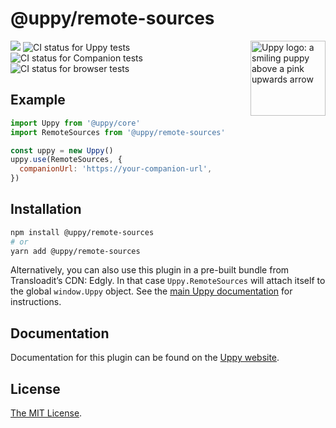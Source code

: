 # @uppy/remote-sources

<img src="https://uppy.io/img/logo.svg" width="120" alt="Uppy logo: a smiling puppy above a pink upwards arrow" align="right">

<a href="https://www.npmjs.com/package/@uppy/remote-sources"><img src="https://img.shields.io/npm/v/@uppy/compressor.svg?style=flat-square"></a> <img src="https://github.com/transloadit/uppy/workflows/Tests/badge.svg" alt="CI status for Uppy tests"> <img src="https://github.com/transloadit/uppy/workflows/Companion/badge.svg" alt="CI status for Companion tests"> <img src="https://github.com/transloadit/uppy/workflows/End-to-end%20tests/badge.svg" alt="CI status for browser tests">

## Example

```js
import Uppy from '@uppy/core'
import RemoteSources from '@uppy/remote-sources'

const uppy = new Uppy()
uppy.use(RemoteSources, {
  companionUrl: 'https://your-companion-url',
})
```

## Installation

```bash
npm install @uppy/remote-sources
# or
yarn add @uppy/remote-sources
```

Alternatively, you can also use this plugin in a pre-built bundle from Transloadit’s CDN: Edgly. In that
case `Uppy.RemoteSources` will attach itself to the global `window.Uppy` object. See
the [main Uppy documentation](https://uppy.io/docs/#Installation) for instructions.

## Documentation

Documentation for this plugin can be found on the [Uppy website](https://uppy.io/docs/remote-sources).

## License

[The MIT License](./LICENSE).
